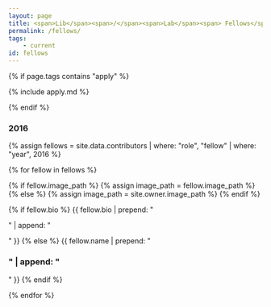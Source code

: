 ```yaml
---
layout: page
title: <span>Lib</span><span>/</span><span>Lab</span><span> Fellows</span>
permalink: /fellows/
tags:
    - current
id: fellows
---
```


{% if page.tags contains "apply" %}

{% include apply.md %}

{% endif %}

### 2016

{% assign fellows = site.data.contributors | where: "role", "fellow" | where: "year", 2016 %}

<div class="fellows-gallery">
{% for fellow in fellows %}

{% if fellow.image_path %}
    {% assign image_path = fellow.image_path %}
{% else %}
    {% assign image_path = site.owner.image_path %}
{% endif %}

<div class="fellow">
<div class="avatar" style="background-image:url({{ image_path | absolute_url }});" alt="{{ author.name }}"></div>
<div class="bio">
{% if fellow.bio %}
{{ fellow.bio | prepend: "<p>" | append: "</p>" }}
{% else %}
{{ fellow.name | prepend: "<h3>" | append: "</h3>" }}
{% endif %}
</div>
<div class="clearfix"></div>
</div>

{% endfor %}
